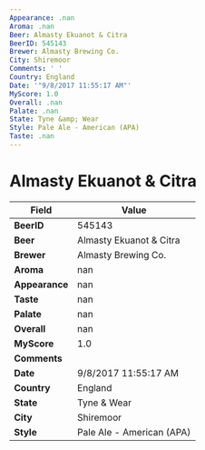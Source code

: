 ```yaml
---
Appearance: .nan
Aroma: .nan
Beer: Almasty Ekuanot & Citra
BeerID: 545143
Brewer: Almasty Brewing Co.
City: Shiremoor
Comments: ' '
Country: England
Date: '"9/8/2017 11:55:17 AM"'
MyScore: 1.0
Overall: .nan
Palate: .nan
State: Tyne &amp; Wear
Style: Pale Ale - American (APA)
Taste: .nan
---
```


# Almasty Ekuanot & Citra

| Field         | Value |
|---------------|-------|
| **BeerID** | 545143 |
| **Beer** | Almasty Ekuanot & Citra |
| **Brewer** | Almasty Brewing Co. |
| **Aroma** | nan |
| **Appearance** | nan |
| **Taste** | nan |
| **Palate** | nan |
| **Overall** | nan |
| **MyScore** | 1.0 |
| **Comments** |   |
| **Date** | 9/8/2017 11:55:17 AM |
| **Country** | England |
| **State** | Tyne &amp; Wear |
| **City** | Shiremoor |
| **Style** | Pale Ale - American (APA) |
